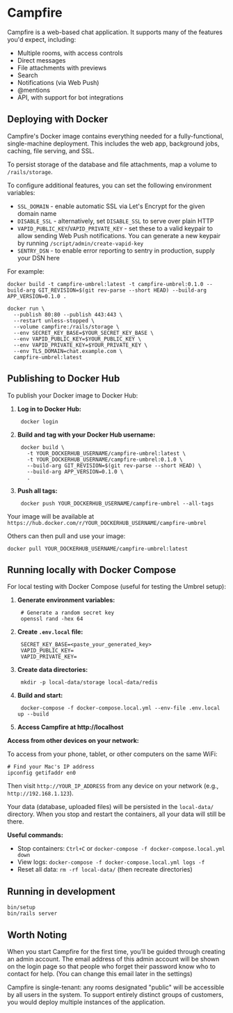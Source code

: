 # Campfire

Campfire is a web-based chat application. It supports many of the features you'd
expect, including:

- Multiple rooms, with access controls
- Direct messages
- File attachments with previews
- Search
- Notifications (via Web Push)
- @mentions
- API, with support for bot integrations

## Deploying with Docker

Campfire's Docker image contains everything needed for a fully-functional,
single-machine deployment. This includes the web app, background jobs, caching,
file serving, and SSL.

To persist storage of the database and file attachments, map a volume to `/rails/storage`.

To configure additional features, you can set the following environment variables:

- `SSL_DOMAIN` - enable automatic SSL via Let's Encrypt for the given domain name
- `DISABLE_SSL` - alternatively, set `DISABLE_SSL` to serve over plain HTTP
- `VAPID_PUBLIC_KEY`/`VAPID_PRIVATE_KEY` - set these to a valid keypair to
  allow sending Web Push notifications. You can generate a new keypair by running
  `/script/admin/create-vapid-key`
- `SENTRY_DSN` - to enable error reporting to sentry in production, supply your
  DSN here

For example:

    docker build -t campfire-umbrel:latest -t campfire-umbrel:0.1.0 --build-arg GIT_REVISION=$(git rev-parse --short HEAD) --build-arg APP_VERSION=0.1.0 .

    docker run \
      --publish 80:80 --publish 443:443 \
      --restart unless-stopped \
      --volume campfire:/rails/storage \
      --env SECRET_KEY_BASE=$YOUR_SECRET_KEY_BASE \
      --env VAPID_PUBLIC_KEY=$YOUR_PUBLIC_KEY \
      --env VAPID_PRIVATE_KEY=$YOUR_PRIVATE_KEY \
      --env TLS_DOMAIN=chat.example.com \
      campfire-umbrel:latest

## Publishing to Docker Hub

To publish your Docker image to Docker Hub:

1. **Log in to Docker Hub:**

        docker login

2. **Build and tag with your Docker Hub username:**

        docker build \
          -t YOUR_DOCKERHUB_USERNAME/campfire-umbrel:latest \
          -t YOUR_DOCKERHUB_USERNAME/campfire-umbrel:0.1.0 \
          --build-arg GIT_REVISION=$(git rev-parse --short HEAD) \
          --build-arg APP_VERSION=0.1.0 \
          .

3. **Push all tags:**

        docker push YOUR_DOCKERHUB_USERNAME/campfire-umbrel --all-tags

Your image will be available at `https://hub.docker.com/r/YOUR_DOCKERHUB_USERNAME/campfire-umbrel`

Others can then pull and use your image:

    docker pull YOUR_DOCKERHUB_USERNAME/campfire-umbrel:latest

## Running locally with Docker Compose

For local testing with Docker Compose (useful for testing the Umbrel setup):

1. **Generate environment variables:**

        # Generate a random secret key
        openssl rand -hex 64

2. **Create `.env.local` file:**

        SECRET_KEY_BASE=<paste_your_generated_key>
        VAPID_PUBLIC_KEY=
        VAPID_PRIVATE_KEY=

3. **Create data directories:**

        mkdir -p local-data/storage local-data/redis

4. **Build and start:**

        docker-compose -f docker-compose.local.yml --env-file .env.local up --build

5. **Access Campfire at http://localhost**

**Access from other devices on your network:**

To access from your phone, tablet, or other computers on the same WiFi:

    # Find your Mac's IP address
    ipconfig getifaddr en0

Then visit `http://YOUR_IP_ADDRESS` from any device on your network (e.g., `http://192.168.1.123`).

Your data (database, uploaded files) will be persisted in the `local-data/` directory. When you stop and restart the containers, all your data will still be there.

**Useful commands:**

- Stop containers: `Ctrl+C` or `docker-compose -f docker-compose.local.yml down`
- View logs: `docker-compose -f docker-compose.local.yml logs -f`
- Reset all data: `rm -rf local-data/` (then recreate directories)

## Running in development

    bin/setup
    bin/rails server

## Worth Noting

When you start Campfire for the first time, you’ll be guided through
creating an admin account.
The email address of this admin account will be shown on the login page
so that people who forget their password know who to contact for help.
(You can change this email later in the settings)

Campfire is single-tenant: any rooms designated "public" will be accessible by
all users in the system. To support entirely distinct groups of customers, you
would deploy multiple instances of the application.
